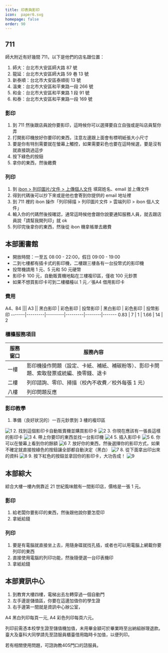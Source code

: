```yaml
---
title: 印表與影印
icon:  paper6.svg
homepage: false
order: 90
---
```


## 711

師大附近有好幾間 711，以下是他們的店名跟位置：

1. 師大：台北市大安區師大路 87 號
2. 龍延：台北市大安區師大路 59 巷 13 號
3. 新泰順：台北市大安區泰順街 13 號
4. 溫東：台北市大安區和平東路一段 266 號
5. 和金：台北市大安區和平東路 1 段 91 號
6. 和泰：台北市大安區和平東路一段 169 號

### 影印

1. 到 711 然後跟店員說你要影印，這時候你可以選擇要自立自強或是叫店員幫你弄
2. 打開影印機放好你要印的東西，注意左邊跟上面會有標明紙張大小尺寸
3. 要是你有特別需要就在螢幕上觸控，如果需要彩色也要在這時候選，要是沒有就直接跳過這步
4. 按下綠色的按鈕
5. 拿你的東西，然後繳費

### 列印

1. 到 [ibon > 列印圖片/文件 > 上傳個人文件](http://www.ibon.com.tw/printscan_ie.aspx#D0141) 填寫姓名、email 並上傳文件
2. 得到代碼後可以抄下來或是他也會寄到你提供的 email 地址裡
3. 到 711 裡的 ibon 操作「列印掃描 > 列印圖片文件 > 雲端列印 > ibon 個人文件」
4. 輸入你的代碼然後按確認，通常這時候他會跟你說要通知服務人員，就去跟店員說「請幫我開列印」就 ok
5. 列印完後拿你的東西，然後從 ibon 機拿帳單去繳費

## 本部圖書館
* 開放時間：一至五 08:00 - 22:00，假日 09:00 - 19:00
* 二到七樓都有插卡式的影印機，二樓跟三樓各有一台投幣式的影印機
* 投幣機請用 1 元、5 元和 50 元硬幣
* 影印卡 100 元，自動販賣機地點在三樓複印區，僅收 100 元鈔票
* 如果不想買影印卡可到二樓櫃檯以 1 元／張A4 借用影印卡

### 費用

A4、B4                   ||| A3                      ||
黑白影印 | 彩色影印 | 投幣影印 | 黑白影印 | 彩色影印 | 投幣影印
-------|---------|---------|---------|--------|-------
0.83   | 7       | 1       | 1.66    | 14     | 2

### 櫃檯服務項目

服務窗口 | 服務內容
-------|---------
一樓   | 影印機操作問題（設定、卡紙、補紙、補碳粉等）、影印卡問題、索取發票或統編、換零錢、退卡
二樓   | 列印諮詢、零印、掃描（校內不收費／校外每張 1 元）
八樓   | 列印問題反應

### 影印教學

1. 準備（良好狀況的）一百元鈔票到 3 樓的複印區
<img src="http://i.imgur.com/5VjUByR.png" alt="1" class="rf-img">
2. 找到這個影印卡自動販賣機並購買影印卡
<img src="http://i.imgur.com/R8ZBqfX.jpg" alt="2" class="rf-img">
3. 你現在應該有一張長這樣的影印卡
<img src="http://i.imgur.com/tZeJKRv.jpg" alt="3" class="rf-img">
4. 帶上你要印的東西並找一台影印機
<img src="http://i.imgur.com/ESDMM61.jpg" alt="4" class="rf-img">
5. 插入影印卡
<img src="http://i.imgur.com/xRzN8u8.jpg" alt="5" class="rf-img">
6. 你可以在螢幕上看到你的餘額
<img src="http://i.imgur.com/rJDmfqK.jpg" alt="6" class="rf-img">
7. 放好你的東西，然後選擇你的影印方式，如果不確定就直接按綠色的按鈕讓全部都自動決定（黑白）
<img src="http://i.imgur.com/OtvuHl8.jpg" alt="7" class="rf-img">
8. 從下面拿出印出來的資料
<img src="http://i.imgur.com/Xdfghre.jpg" alt="8" class="rf-img">
9. 按下紅色的按鈕並拿回你的影印卡，大功告成！
<img src="http://i.imgur.com/fDPmynT.jpg" alt="9" class="rf-img">

## 本部綜大

綜合大樓一樓內側靠近 21 世紀風味館有一間影印店，價格是一張 1 元。

### 影印

1. 給老闆你要影印的東西，然後跟他說你要怎麼印
2. 拿紙給錢

### 列印

1. 要是有電腦就直接坐上去，用隨身碟就找孔插，或者也可以用電腦上網載你要列印的東西
2. 直接使用電腦的列印功能，然後隨便選一台印表機印
3. 拿紙給錢

## 本部資訊中心

1. 到教育大樓四樓，電梯出去左轉穿過一個自動門
2. 左手邊是儲值區，你要在這邊加值你的學生證
3. 右手邊第一間就是資訊中心辦公室，

A4 黑白列印每頁一元, A4 彩色列印每頁六元。

列印前需憑本校學生證至儲值機加值，未用畢金額可於畢業時至出納組辦理退款。臺大及臺科大同學請先至諮服員櫃臺借用臨時卡加值，以便列印。

若有相關使用問題，可諮詢教405門口的諮服員。
